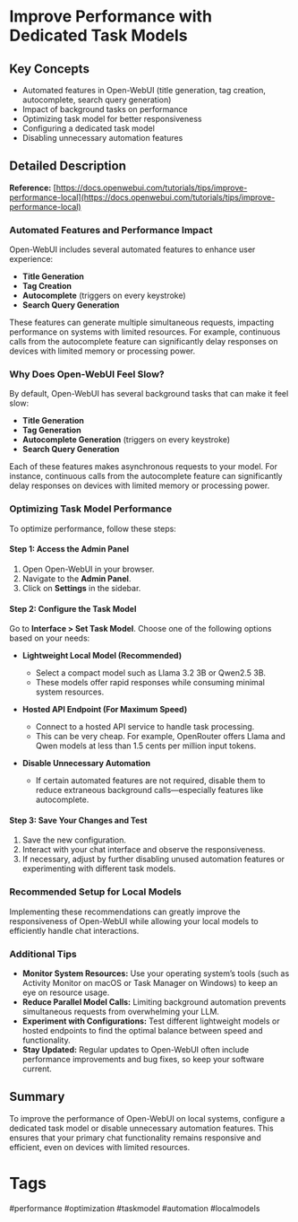 # Improve Performance with Dedicated Task Models

## Key Concepts
- Automated features in Open-WebUI (title generation, tag creation, autocomplete, search query generation)
- Impact of background tasks on performance
- Optimizing task model for better responsiveness
- Configuring a dedicated task model
- Disabling unnecessary automation features

## Detailed Description

**Reference:** [https://docs.openwebui.com/tutorials/tips/improve-performance-local](https://docs.openwebui.com/tutorials/tips/improve-performance-local)

### Automated Features and Performance Impact
Open-WebUI includes several automated features to enhance user experience:
- **Title Generation**
- **Tag Creation**
- **Autocomplete** (triggers on every keystroke)
- **Search Query Generation**

These features can generate multiple simultaneous requests, impacting performance on systems with limited resources. For example, continuous calls from the autocomplete feature can significantly delay responses on devices with limited memory or processing power.

### Why Does Open-WebUI Feel Slow?
By default, Open-WebUI has several background tasks that can make it feel slow:
- **Title Generation**
- **Tag Generation**
- **Autocomplete Generation** (triggers on every keystroke)
- **Search Query Generation**

Each of these features makes asynchronous requests to your model. For instance, continuous calls from the autocomplete feature can significantly delay responses on devices with limited memory or processing power.

### Optimizing Task Model Performance
To optimize performance, follow these steps:

#### Step 1: Access the Admin Panel
1. Open Open-WebUI in your browser.
2. Navigate to the **Admin Panel**.
3. Click on **Settings** in the sidebar.

#### Step 2: Configure the Task Model
Go to **Interface > Set Task Model**. Choose one of the following options based on your needs:

- **Lightweight Local Model (Recommended)**
  - Select a compact model such as Llama 3.2 3B or Qwen2.5 3B.
  - These models offer rapid responses while consuming minimal system resources.

- **Hosted API Endpoint (For Maximum Speed)**
  - Connect to a hosted API service to handle task processing.
  - This can be very cheap. For example, OpenRouter offers Llama and Qwen models at less than 1.5 cents per million input tokens.

- **Disable Unnecessary Automation**
  - If certain automated features are not required, disable them to reduce extraneous background calls—especially features like autocomplete.

#### Step 3: Save Your Changes and Test
1. Save the new configuration.
2. Interact with your chat interface and observe the responsiveness.
3. If necessary, adjust by further disabling unused automation features or experimenting with different task models.

### Recommended Setup for Local Models
Implementing these recommendations can greatly improve the responsiveness of Open-WebUI while allowing your local models to efficiently handle chat interactions.

### Additional Tips
- **Monitor System Resources:** Use your operating system’s tools (such as Activity Monitor on macOS or Task Manager on Windows) to keep an eye on resource usage.
- **Reduce Parallel Model Calls:** Limiting background automation prevents simultaneous requests from overwhelming your LLM.
- **Experiment with Configurations:** Test different lightweight models or hosted endpoints to find the optimal balance between speed and functionality.
- **Stay Updated:** Regular updates to Open-WebUI often include performance improvements and bug fixes, so keep your software current.

## Summary
To improve the performance of Open-WebUI on local systems, configure a dedicated task model or disable unnecessary automation features. This ensures that your primary chat functionality remains responsive and efficient, even on devices with limited resources.

# Tags
#performance #optimization #taskmodel #automation #localmodels